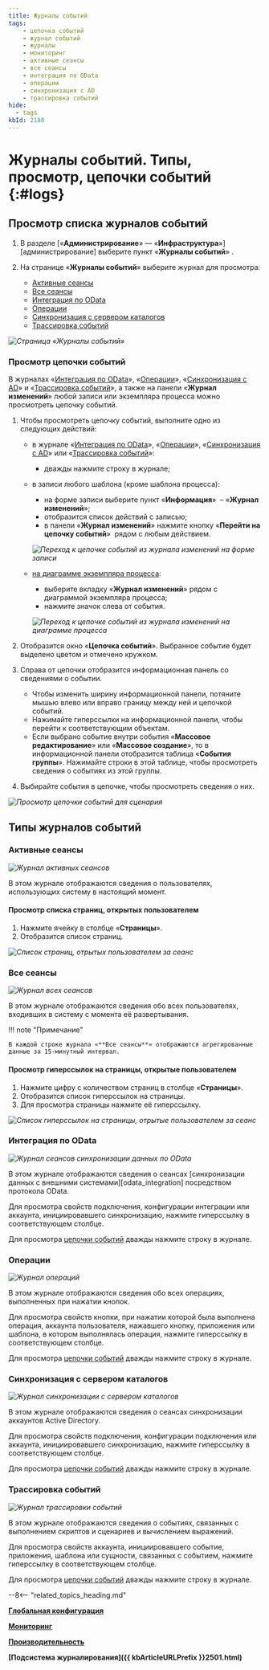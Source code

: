 ```yaml
---
title: Журналы событий
tags:
    - цепочка событий
    - журнал событий
    - журналы
    - мониторинг
    - активные сеансы
    - все сеансы
    - интеграция по OData
    - операции
    - синхронизация с AD
    - трассировка событий
hide:
  - tags
kbId: 2180
---
```



# Журналы событий. Типы, просмотр, цепочки событий {:#logs}

## Просмотр списка журналов событий

1. В разделе [«**Администрирование**» — «**Инфраструктура**»][администрирование] выберите пункт «**Журналы событий**» <i class=" fal  fa-clipboard-list ">‌</i>.
2. На странице «**Журналы событий**» выберите журнал для просмотра:

    - [Активные сеансы](#активные-сеансы)
    - [Все сеансы](#все-сеансы)
    - [Интеграция по OData](#интеграция-по-odata)
    - [Операции](#операции)
    - [Синхронизация с сервером каталогов](#синхронизация-с-сервером-каталогов)
    - [Трассировка событий](#трассировка-событий)

_![Страница «Журналы событий»](logs_page.png)_

### Просмотр цепочки событий

В журналах «[Интеграция по OData](#интеграция-по-odata)», «[Операции](#операции)», «[Синхронизация с AD](#синхронизация-с-сервером-каталогов)» и «[Трассировка событий](#трассировка-событий)», а также на панели «**Журнал изменений**» любой записи или экземпляра процесса можно просмотреть цепочку событий.

1. Чтобы просмотреть цепочку событий, выполните одно из следующих действий:

    - в журнале «[Интеграция по OData](#интеграция-по-odata)», «[Операции](#операции)», «[Синхронизация с AD](#синхронизация-с-сервером-каталогов)» или «[Трассировка событий](#трассировка-событий)»:

        - дважды нажмите строку в журнале;

    - в записи любого шаблона (кроме шаблона процесса):

        - на форме записи выберите пункт «**Информация**» <i class="fa-light fa-pen-to-square"></i> – «**Журнал изменений**»;
        - отобразится список действий с записью;
        - в панели «**Журнал изменений**» нажмите кнопку «**Перейти на цепочку событий**» <i class="fa-light fa-diagram-project"></i> рядом с любым действием.

        _![Переход к цепочке событий из журнала изменений на форме записи](logs_event_chain_transfer.png)_

    - [на диаграмме экземпляра процесса](process_diagram_view_instance.md):

        - выберите вкладку «**Журнал изменений**» рядом с диаграммой экземпляра процесса;
        - нажмите значок слева от события.

        _![Переход к цепочке событий из журнала изменений на диаграмме процесса](process_diagram_view_instance_event_icon.png)_

2. Отобразится окно «**Цепочка событий**». Выбранное событие будет выделено цветом и отмечено кружком.
3. Справа от цепочки отобразится информационная панель со сведениями о событии.

    - Чтобы изменить ширину информационной панели, потяните мышью влево или вправо границу между ней и цепочкой событий.
    - Нажимайте гиперссылки на информационной панели, чтобы перейти к соответствующим объектам.
    - Если выбрано событие внутри события «**Массовое редактирование**» или «**Массовое создание**», то в информационной панели отобразится таблица «**События группы**». Нажимайте строки в этой таблице, чтобы просмотреть сведения о событиях из этой группы.

4. Выбирайте события в цепочке, чтобы просмотреть сведения о них.

_![Просмотр цепочки событий для сценария](logs_chain_view.png)_

## Типы журналов событий

### Активные сеансы

_![Журнал активных сеансов](logs_page_active_sessions.png)_

В этом журнале отображаются сведения о пользователях, использующих систему в настоящий момент.

#### Просмотр списка страниц, открытых пользователем

1. Нажмите ячейку в столбце «**Страницы**».
2. Отобразится список страниц.

_![Список страниц, отрытых пользователем за сеанс](logs_pages_list.png)_

### Все сеансы

_![Журнал всех сеансов](logs_page_all_sessions.png)_

В этом журнале отображаются сведения обо всех пользователях, входивших в систему с момента её развертывания.

!!! note "Примечание"

    В каждой строке журнала «**Все сеансы**» отображаются агрегированные данные за 15-минутный интервал.

#### Просмотр гиперссылок на страницы, открытые пользователем

1. Нажмите цифру с количеством страниц в столбце «**Страницы**».
2. Отобразится список гиперссылок на страницы.
3. Для просмотра страницы нажмите её гиперссылку.

_![Список гиперссылок на страницы, отрытые пользователем за сеанс](logs_pages_hyperlinks_list.png)_

### Интеграция по OData

_![Журнал сеансов синхронизации данных по OData](logs_page_OData_integration.png)_

В этом журнале отображаются сведения о сеансах [синхронизации данных с внешними системами][odata_integration] посредством протокола OData.

Для просмотра свойств подключения, конфигурации интеграции или аккаунта, инициировавшего синхронизацию, нажмите гиперссылку в соответствующем столбце.

Для просмотра [цепочки событий](#просмотр-цепочки-событий) дважды нажмите строку в журнале.

### Операции

_![Журнал операций](logs_page_operations.png)_

В этом журнале отображаются сведения обо всех операциях, выполненных при нажатии кнопок.

Для просмотра свойств кнопки, при нажатии которой была выполнена операция, аккаунта пользователя, нажавшего кнопку, приложения или шаблона, в котором выполнялась операция, нажмите гиперссылку в соответствующем столбце.

Для просмотра [цепочки событий](#просмотр-цепочки-событий) дважды нажмите строку в журнале.

### Синхронизация с сервером каталогов

_![Журнал синхронизации с сервером каталогов](logs_page_ad_sync.png)_

В этом журнале отображаются сведения о сеансах синхронизации аккаунтов Active Directory.

Для просмотра свойств подключения, конфигурации подключения или аккаунта, инициировавшего синхронизацию, нажмите гиперссылку в соответствующем столбце.

Для просмотра [цепочки событий](#просмотр-цепочки-событий) дважды нажмите строку в журнале.

### Трассировка событий

_![Журнал трассировки событий](logs_event_tracing.png)_

В этом журнале отображаются сведения о событиях, связанных с выполнением скриптов и сценариев и вычислением выражений.

Для просмотра свойств аккаунта, инициировавшего событие, приложения, шаблона или сущности, связанных с событием, нажмите гиперссылку в соответствующем столбце.

Для просмотра [цепочки событий](#просмотр-цепочки-событий) дважды нажмите строку в журнале.

--8<-- "related_topics_heading.md"

**[Глобальная конфигурация](global_configuration.md)**

**[Мониторинг](monitoring.md)**

**[Производительность](performance.md)**

**[Подсистема журналирования]({{ kbArticleURLPrefix }}2501.html)**
